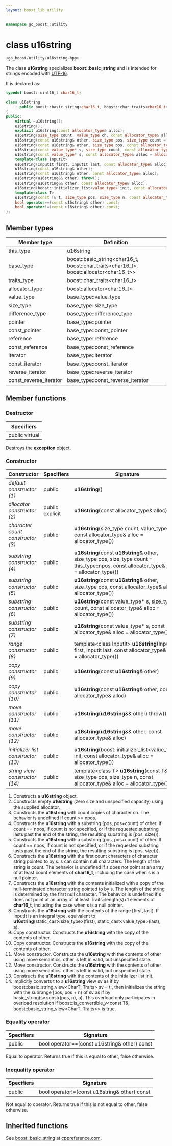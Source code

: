 ```yaml
---
layout: boost_lib_utility
---
```


```c++
namespace go_boost::utility
```

# class u16string

```c++
<go_boost/utility/u16string.hpp>
```

The class **u16string** specializes **boost\::basic_string** and is intended for strings
encoded with [UTF-16](https://en.wikipedia.org/wiki/UTF-16).

It is declared as:

```c++
typedef boost::uint16_t char16_t;

class u16string
    : public boost::basic_string<char16_t, boost::char_traits<char16_t>, boost::allocator<char16_t>>
{
public:
    virtual ~u16string();
    u16string();
    explicit u16string(const allocator_type& alloc);
    u16string(size_type count, value_type ch, const allocator_type& alloc = allocator_type());
    u16string(const u16string& other, size_type pos, size_type count = this_type::npos, const allocator_type& alloc = allocator_type());
    u16string(const u16string& other, size_type pos, const allocator_type& alloc = allocator_type());
    u16string(const value_type* s, size_type count, const allocator_type& alloc = allocator_type());
    u16string(const value_type* s, const allocator_type& alloc = allocator_type());
    template<class InputIt>
    u16string(InputIt first, InputIt last, const allocator_type& alloc = allocator_type());
    u16string(const u16string& other);
    u16string(const u16string& other, const allocator_type& alloc);
    u16string(u16string&& other) throw();
    u16string(u16string&& other, const allocator_type& alloc);
    u16string(boost::initializer_list<value_type> init, const allocator_type& alloc = allocator_type());
    template<class T>
    u16string(const T& t, size_type pos, size_type n, const allocator_type& alloc = allocator_type());
    bool operator==(const u16string& other) const;
    bool operator!=(const u16string& other) const;
};
```

## Member types

Member type | Definition
-|-
this_type | u16string
base_type | boost\::basic_string\<char16_t, boost\::char_traits\<char16_t>, boost\::allocator\<char16_t>>
traits_type | boost\::char_traits\<char16_t>
allocator_type | boost\::allocator\<char16_t>
value_type | base_type\::value_type
size_type | base_type\::size_type
difference_type | base_type\::difference_type
pointer | base_type\::pointer
const_pointer | base_type\::const_pointer
reference | base_type\::reference
const_reference | base_type\::const_reference
iterator | base_type\::iterator
const_iterator | base_type\::const_iterator
reverse_iterator | base_type\::reverse_iterator
const_reverse_iterator | base_type\::const_reverse_iterator

## Member functions

### Destructor

Specifiers |
-|
public virtual |

Destroys the **exception** object.

### Constructor

Constructor | Specifiers | Signature
-|-|-
*default constructor (1)* | public | **u16string**()
*allocator constructor (2)* | public explicit | **u16string**(const allocator_type& alloc)
*character count constructor (3)* | public | **u16string**(size_type count, value_type ch, const allocator_type& alloc = allocator_type())
*substring constructor (4)* | public | **u16string**(const **u16string**& other, size_type pos, size_type count = this_type\::npos, const allocator_type& alloc = allocator_type())
*substring constructor (5)* | public | **u16string**(const **u16string**& other, size_type pos, const allocator_type& alloc = allocator_type())
*substring constructor (6)* | public | **u16string**(const value_type\* s, size_type count, const allocator_type& alloc = allocator_type())
*substring constructor (7)* | public | **u16string**(const value_type\* s, const allocator_type& alloc = allocator_type())
*range constructor (8)* | public | template\<class InputIt> **u16string**(InputIt first, InputIt last, const allocator_type& alloc = allocator_type())
*copy constructor (9)* | public | **u16string**(const **u16string**& other)
*copy constructor (10)* | public | **u16string**(const **u16string**& other, const allocator_type& alloc)
*move constructor (11)* | public | **u16string**(**u16string**&& other) throw()
*move constructor (12)* | public | **u16string**(**u16string**&& other, const allocator_type& alloc)
*initializer list constructor (13)* | public | **u16string**(boost\::initializer_list<value_type> init, const allocator_type& alloc = allocator_type())
*string view constructor (14)* | public | template\<class T> **u16string**(const T& t, size_type pos, size_type n, const allocator_type& alloc = allocator_type())

1. Constructs a **u16string** object.
2. Constructs empty **u16string** (zero size and unspecified capacity) using the supplied allocator.
3. Constructs the **u16string** with count copies of character ch. The behavior is undefined if count >= npos.
4. Constructs the **u16string** with a substring [pos, pos+count) of other. If count == npos, if count is not specified, or if the requested substring lasts past the end of the string, the resulting substring is [pos, size()).
5. Constructs the **u16string** with a substring [pos, pos+count) of other. If count == npos, if count is not specified, or if the requested substring lasts past the end of the string, the resulting substring is [pos, size()).
6. Constructs the **u16string** with the first count characters of character string pointed to by s. s can contain null characters. The length of the string is count. The behavior is undefined if s does not point at an array of at least count elements of **char16_t**, including the case when s is a null pointer.
7. Constructs the **u16string** with the contents initialized with a copy of the null-terminated character string pointed to by s. The length of the string is determined by the first null character. The behavior is undefined if s does not point at an array of at least Traits\::length(s)+1 elements of **char16_t**, including the case when s is a null pointer.
8. Constructs the **u16string** with the contents of the range [first, last). If InputIt is an integral type, equivalent to **u16string**(static_cast<size_type>(first), static_cast<value_type>(last), a).
9. Copy constructor. Constructs the **u16string** with the copy of the contents of other.
10. Copy constructor. Constructs the **u16string** with the copy of the contents of other.
11. Move constructor. Constructs the **u16string** with the contents of other using move semantics. other is left in valid, but unspecified state.
12. Move constructor. Constructs the **u16string** with the contents of other using move semantics. other is left in valid, but unspecified state.
13. Constructs the **u16string** with the contents of the initializer list init.
14. Implicitly converts t to a **u16string** view sv as if by boost\::basic_string_view<CharT, Traits> sv = t;, then initializes the string with the subrange [pos, pos + n) of sv as if by basic_string(sv.substr(pos, n), a). This overload only participates in overload resolution if boost\::is_convertible_v<const T&, boost\::basic_string_view<CharT, Traits>> is true.

### Equality operator

Specifiers | Signature
-|-
public | bool operator==(const u16string& other) const

Equal to operator. Returns true if this is equal to other, false otherwise.

### Inequality operator

Specifiers | Signature
-|-
public | bool operator!=(const u16string& other) const

Not equal to operator. Returns true if this is not equal to other, false otherwise.

## Inherited functions

See [boost\::basic_string](http://en.cppreference.com/w/cpp/string/basic_string) at
[cppreference.com](http://cppreference.com).
